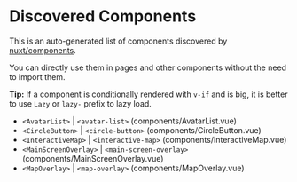 # Discovered Components

This is an auto-generated list of components discovered by [nuxt/components](https://github.com/nuxt/components).

You can directly use them in pages and other components without the need to import them.

**Tip:** If a component is conditionally rendered with `v-if` and is big, it is better to use `Lazy` or `lazy-` prefix to lazy load.

- `<AvatarList>` | `<avatar-list>` (components/AvatarList.vue)
- `<CircleButton>` | `<circle-button>` (components/CircleButton.vue)
- `<InteractiveMap>` | `<interactive-map>` (components/InteractiveMap.vue)
- `<MainScreenOverlay>` | `<main-screen-overlay>` (components/MainScreenOverlay.vue)
- `<MapOverlay>` | `<map-overlay>` (components/MapOverlay.vue)
